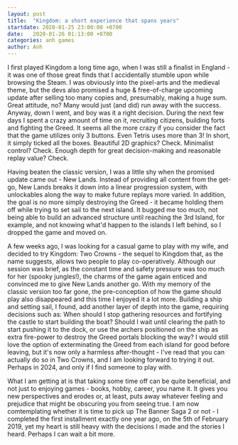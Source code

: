 ```yaml
---
layout: post
title:  "Kingdom: a short experience that spans years"
startdate: 2020-01-25 23:00:00 +0700
date:   2020-01-26 01:13:00 +0700
categories: anh games
author: Anh
---
```

I first played Kingdom a long time ago, when I was still a finalist in England - it was one of those great finds that I accidentally stumble upon while browsing the Steam. I was obviously into the pixel-arts and the medieval theme, but the devs also promised a huge & free-of-charge upcoming update after selling too many copies and, presumably, making a huge sum. Great attitude, no? Many would just (and did) run away with the success. Anyway, down I went, and boy was it a right decision. During the next few days I spent a crazy amount of time on it, recruiting citizens, building forts and fighting the Greed. It seems all the more crazy if you consider the fact that the game utilizes only 3 buttons. Even Tetris uses more than 3! In short, it simply ticked all the boxes. Beautiful 2D graphics? Check. Minimalist control? Check. Enough depth for great decision-making and reasonable replay value? Check.

Having beaten the classic version, I was a little shy when the promised update came out - New Lands. Instead of providing all content from the get-go, New Lands breaks it down into a linear progression system, with unlockables along the way to make future replays more varied. In addition, the goal is no more simply destroying the Greed - it became holding them off while trying to set sail to the next island. It bugged me too much, not being able to build an advanced structure until reaching the 3rd Island, for example, and not knowing what'd happen to the islands I left behind, so I dropped the game and moved on.

A few weeks ago, I was looking for a casual game to play with my wife, and decided to try Kingdom: Two Crowns - the sequel to Kingdom that, as the name suggests, allows two people to play co-operatively. Although our session was brief, as the constant time and safety pressure was too much for her (spooky jungles!), the charms of the game again enticed and convinced me to give New Lands another go. With my memory of the classic version too far gone, the pre-conception of how the game should play also disappeared and this time I enjoyed it a lot more. Building a ship and setting sail, I found, add another layer of depth into the game, requiring decisions such as: When should I stop gathering resources and fortifying the castle to start building the boat? Should I wait until clearing the path to start pushing it to the dock, or use the archers positioned on the ship as extra fire-power to destroy the Greed portals blocking the way? I would still love the option of exterminating the Greed from each island for good before leaving, but it's now only a harmless after-thought - I've read that you can actually do so in Two Crowns, and I am looking forward to trying it out. Perhaps in 2024, and only if I find someone to play with.

What I am getting at is that taking some time off can be quite beneficial, and not just to enjoying games - books, hobby, career, you name it. It gives you new perspectives and erodes or, at least, puts away whatever feeling and prejudice that might be obscuring you from seeing true. I am now comtemplating whether it is time to pick up The Banner Saga 2 or not - I completed the first installment exactly one year ago, on the 5th of February 2019, yet my heart is still heavy with the decisions I made and the stories I heard. Perhaps I can wait a bit more.